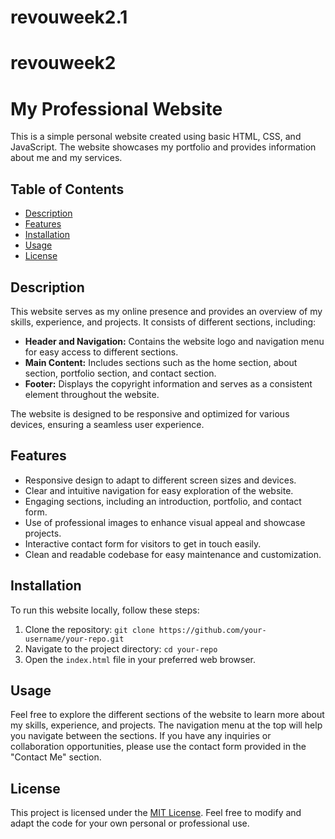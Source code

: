 # revouweek2.1
# revouweek2
# My Professional Website

This is a simple personal website created using basic HTML, CSS, and JavaScript. The website showcases my portfolio and provides information about me and my services.

## Table of Contents

- [Description](#description)
- [Features](#features)
- [Installation](#installation)
- [Usage](#usage)
- [License](#license)

## Description

This website serves as my online presence and provides an overview of my skills, experience, and projects. It consists of different sections, including:

- **Header and Navigation:** Contains the website logo and navigation menu for easy access to different sections.
- **Main Content:** Includes sections such as the home section, about section, portfolio section, and contact section.
- **Footer:** Displays the copyright information and serves as a consistent element throughout the website.

The website is designed to be responsive and optimized for various devices, ensuring a seamless user experience.

## Features

- Responsive design to adapt to different screen sizes and devices.
- Clear and intuitive navigation for easy exploration of the website.
- Engaging sections, including an introduction, portfolio, and contact form.
- Use of professional images to enhance visual appeal and showcase projects.
- Interactive contact form for visitors to get in touch easily.
- Clean and readable codebase for easy maintenance and customization.

## Installation

To run this website locally, follow these steps:

1. Clone the repository: `git clone https://github.com/your-username/your-repo.git`
2. Navigate to the project directory: `cd your-repo`
3. Open the `index.html` file in your preferred web browser.

## Usage

Feel free to explore the different sections of the website to learn more about my skills, experience, and projects. The navigation menu at the top will help you navigate between the sections. If you have any inquiries or collaboration opportunities, please use the contact form provided in the "Contact Me" section.

## License

This project is licensed under the [MIT License](LICENSE). Feel free to modify and adapt the code for your own personal or professional use.

